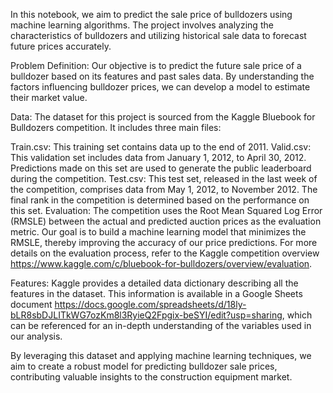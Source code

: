 In this notebook, we aim to predict the sale price of bulldozers using machine learning algorithms. The project involves analyzing the characteristics of bulldozers and utilizing historical sale data to forecast future prices accurately.

Problem Definition:
Our objective is to predict the future sale price of a bulldozer based on its features and past sales data. By understanding the factors influencing bulldozer prices, we can develop a model to estimate their market value.

Data:
The dataset for this project is sourced from the Kaggle Bluebook for Bulldozers competition. It includes three main files:

Train.csv: This training set contains data up to the end of 2011.
Valid.csv: This validation set includes data from January 1, 2012, to April 30, 2012. Predictions made on this set are used to generate the public leaderboard during the competition.
Test.csv: This test set, released in the last week of the competition, comprises data from May 1, 2012, to November 2012. The final rank in the competition is determined based on the performance on this set.
Evaluation:
The competition uses the Root Mean Squared Log Error (RMSLE) between the actual and predicted auction prices as the evaluation metric. Our goal is to build a machine learning model that minimizes the RMSLE, thereby improving the accuracy of our price predictions. For more details on the evaluation process, refer to the Kaggle competition overview https://www.kaggle.com/c/bluebook-for-bulldozers/overview/evaluation.

Features:
Kaggle provides a detailed data dictionary describing all the features in the dataset. This information is available in a Google Sheets document https://docs.google.com/spreadsheets/d/18ly-bLR8sbDJLITkWG7ozKm8l3RyieQ2Fpgix-beSYI/edit?usp=sharing, which can be referenced for an in-depth understanding of the variables used in our analysis.

By leveraging this dataset and applying machine learning techniques, we aim to create a robust model for predicting bulldozer sale prices, contributing valuable insights to the construction equipment market.






